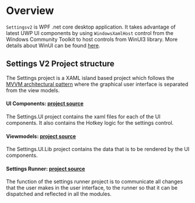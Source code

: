 # Overview
`Settingsv2` is WPF .net core desktop application. It takes advantage of latest UWP UI components by using `WindowsXamlHost` control from the Windows Community Toolkit to host controls from WinUI3 library. More details about WinUI can be found [here](https://microsoft.github.io/microsoft-ui-xaml/about.html#what-is-it).

## Settings V2 Project structure
The Settings project is a XAML island based project which
follows the [MVVM architectural pattern][MVVM] where the graphical user interface is separated from the view models.

#### UI Components: [project source](/src/core/Microsoft.PowerToys.Settings.UI)
The Settings.UI project contains the xaml files for each of the UI components. It also contains the Hotkey logic for the settings control.

#### Viewmodels: [project source](/src/core/Microsoft.PowerToys.Settings.UI.Lib)
The Settings.UI.Lib project contains the data that is to be rendered by the UI components.

#### Settings Runner: [project source](/src/core/Microsoft.PowerToys.Settings.UI.Runner)
The function of the settings runner project is to communicate all changes that the user makes in the user interface, to the runner so that it can be dispatched and reflected in all the modules.

[MVVM]: https://docs.microsoft.com/en-us/windows/uwp/data-binding/data-binding-and-mvvm